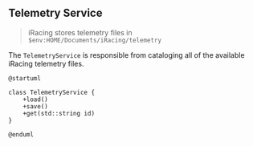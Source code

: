 
## Telemetry Service

> iRacing stores telemetry files in `$env:HOME/Documents/iRacing/telemetry`

The `TelemetryService` is responsible from cataloging all of the available iRacing telemetry files.  


```plantuml
@startuml

class TelemetryService {
	+load()
	+save()
	+get(std::string id)
}

@enduml
```

